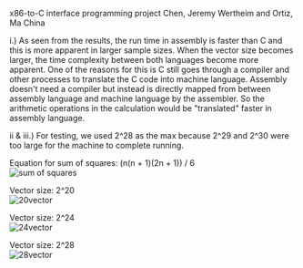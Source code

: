 x86-to-C interface programming project
Chen, Jeremy Wertheim and Ortiz, Ma China

 i.) 
 As seen from the results, the run time in assembly is faster than C and this is more apparent in larger sample sizes. When the vector size becomes larger, the time complexity between both languages become more apparent. One of the reasons for this is C still goes through a compiler and other processes to translate the C code into machine language. Assembly doesn't need a compiler  but instead is directly mapped from between assembly language and machine language by the assembler. So the arithmetic operations in the calculation would be "translated" faster in assembly language.
 
 ii & iii.)
 For testing, we used 2^28 as the max because 2^29 and 2^30 were too large for the machine to complete running.
 
 Equation for sum of squares: (n(n + 1)(2n + 1)) / 6 <br />
 ![sum of squares](https://github.com/jeremywchen/x86-to-C-interface-programming-project/assets/92730916/97a46f67-f6a0-4de7-b282-f171498ac2c8)

 Vector size: 2^20<br />
  ![20vector](https://github.com/jeremywchen/x86-to-C-interface-programming-project/assets/92730916/949e19b7-0165-4cc1-8945-1170fc894aa3)

 
 Vector size: 2^24<br />
  ![24vector](https://github.com/jeremywchen/x86-to-C-interface-programming-project/assets/92730916/c02c3313-de79-4ddc-bbae-38c5e4d23160)


 Vector size: 2^28<br />
  ![28vector](https://github.com/jeremywchen/x86-to-C-interface-programming-project/assets/92730916/f27734d8-1872-47b2-8dde-8dd291b01619)
